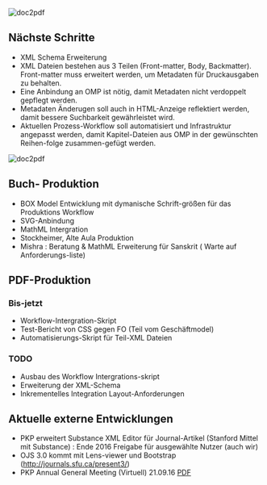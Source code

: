 ![doc2pdf](https://raw.githubusercontent.com/withanage/mpt/master/static/images/doc2pdf2.png)

## Nächste Schritte

* XML Schema Erweiterung
 *  XML Dateien bestehen aus 3 Teilen (Front-matter, Body, Backmatter). Front-matter muss erweitert werden, um Metadaten  für  Druckausgaben zu behalten.
 *  Eine Anbindung  an OMP ist nötig, damit Metadaten nicht verdoppelt gepflegt werden.
 * Metadaten Änderugen soll auch in HTML-Anzeige reflektiert werden, damit bessere Suchbarkeit gewährleistet wird.
*  Aktuellen Prozess-Workflow  soll  automatisiert und Infrastruktur angepasst werden, damit  Kapitel-Dateien aus OMP in der gewünschten Reihen-folge zusammen-gefügt werden.
 

![doc2pdf](https://raw.githubusercontent.com/withanage/mpt/master/static/images/doc2pdf3.png)

## Buch- Produktion
* BOX  Model Entwicklung mit dymanische Schrift-größen für das Produktions Workflow
* SVG-Anbindung
* MathML  Intergration
* Stockheimer, Alte Aula Produktion
* Mishra : Beratung & MathML  Erweiterung für Sanskrit ( Warte auf Anforderungs-liste)

## PDF-Produktion
### Bis-jetzt
 * Workflow-Intergration-Skript
 * Test-Bericht von CSS gegen FO (Teil vom Geschäftmodel)
 * Automatisierungs-Skript für Teil-XML Dateien
 
### TODO
 * Ausbau des Workflow Intergrations-skript
 * Erweiterung der XML-Schema
 * Inkrementelles Integration Layout-Anforderungen

## Aktuelle externe Entwicklungen
* PKP  erweitert  Substance XML Editor für Journal-Artikel  (Stanford Mittel mit Substance) : Ende 2016 Freigabe für ausgewählte Nutzer (auch wir)
* OJS 3.0 kommt mit Lens-viewer und Bootstrap (http://journals.sfu.ca/present3/)
* PKP Annual General Meeting (Virtuell) 21.09.16  [PDF](https://pkp.sfu.ca/wp-content/uploads/2016/09/pkp-annual-report-2015.pdf)



